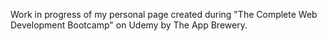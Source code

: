 Work in progress of my personal page created during "The Complete Web Development Bootcamp" on Udemy by The App Brewery.